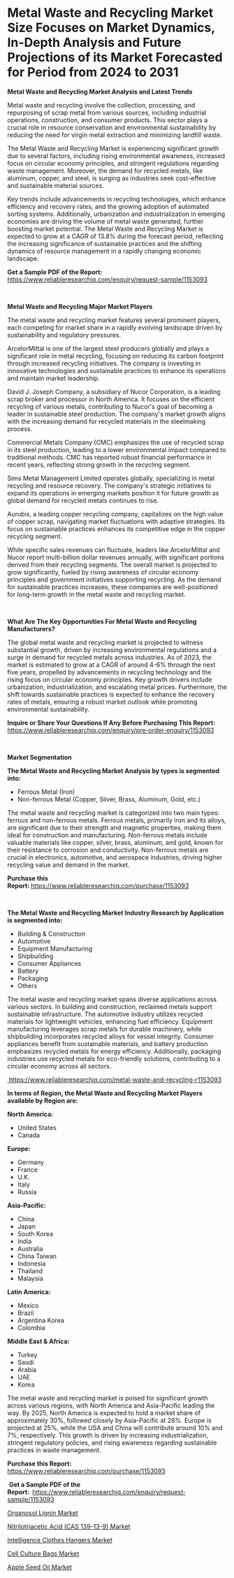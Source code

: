<p><h1>Metal Waste and Recycling Market Size Focuses on Market Dynamics, In-Depth Analysis and Future Projections of its Market Forecasted for Period from 2024 to 2031</h1></p><p><strong>Metal Waste and Recycling Market Analysis and Latest Trends</strong></p>
<p><p>Metal waste and recycling involve the collection, processing, and repurposing of scrap metal from various sources, including industrial operations, construction, and consumer products. This sector plays a crucial role in resource conservation and environmental sustainability by reducing the need for virgin metal extraction and minimizing landfill waste.</p><p>The Metal Waste and Recycling Market is experiencing significant growth due to several factors, including rising environmental awareness, increased focus on circular economy principles, and stringent regulations regarding waste management. Moreover, the demand for recycled metals, like aluminum, copper, and steel, is surging as industries seek cost-effective and sustainable material sources. </p><p>Key trends include advancements in recycling technologies, which enhance efficiency and recovery rates, and the growing adoption of automated sorting systems. Additionally, urbanization and industrialization in emerging economies are driving the volume of metal waste generated, further boosting market potential. The Metal Waste and Recycling Market is expected to grow at a CAGR of 13.8% during the forecast period, reflecting the increasing significance of sustainable practices and the shifting dynamics of resource management in a rapidly changing economic landscape.</p></p>
<p><strong>Get a Sample PDF of the Report:&nbsp;</strong> <a href="https://www.reliableresearchiq.com/enquiry/request-sample/1153093">https://www.reliableresearchiq.com/enquiry/request-sample/1153093</a></p>
<p>&nbsp;</p>
<p><strong>Metal Waste and Recycling Major Market Players</strong></p>
<p><p>The metal waste and recycling market features several prominent players, each competing for market share in a rapidly evolving landscape driven by sustainability and regulatory pressures. </p><p>ArcelorMittal is one of the largest steel producers globally and plays a significant role in metal recycling, focusing on reducing its carbon footprint through increased recycling initiatives. The company is investing in innovative technologies and sustainable practices to enhance its operations and maintain market leadership.</p><p>David J. Joseph Company, a subsidiary of Nucor Corporation, is a leading scrap broker and processor in North America. It focuses on the efficient recycling of various metals, contributing to Nucor's goal of becoming a leader in sustainable steel production. The company's market growth aligns with the increasing demand for recycled materials in the steelmaking process.</p><p>Commercial Metals Company (CMC) emphasizes the use of recycled scrap in its steel production, leading to a lower environmental impact compared to traditional methods. CMC has reported robust financial performance in recent years, reflecting strong growth in the recycling segment.</p><p>Sims Metal Management Limited operates globally, specializing in metal recycling and resource recovery. The company's strategic initiatives to expand its operations in emerging markets position it for future growth as global demand for recycled metals continues to rise.</p><p>Aurubis, a leading copper recycling company, capitalizes on the high value of copper scrap, navigating market fluctuations with adaptive strategies. Its focus on sustainable practices enhances its competitive edge in the copper recycling segment.</p><p>While specific sales revenues can fluctuate, leaders like ArcelorMittal and Nucor report multi-billion dollar revenues annually, with significant portions derived from their recycling segments. The overall market is projected to grow significantly, fueled by rising awareness of circular economy principles and government initiatives supporting recycling. As the demand for sustainable practices increases, these companies are well-positioned for long-term growth in the metal waste and recycling market.</p></p>
<p>&nbsp;</p>
<p><strong>What Are The Key Opportunities For Metal Waste and Recycling Manufacturers?</strong></p>
<p><p>The global metal waste and recycling market is projected to witness substantial growth, driven by increasing environmental regulations and a surge in demand for recycled metals across industries. As of 2023, the market is estimated to grow at a CAGR of around 4-6% through the next five years, propelled by advancements in recycling technology and the rising focus on circular economy principles. Key growth drivers include urbanization, industrialization, and escalating metal prices. Furthermore, the shift towards sustainable practices is expected to enhance the recovery rates of metals, ensuring a robust market outlook while promoting environmental sustainability.</p></p>
<p><strong>Inquire or Share Your Questions If Any Before Purchasing This Report:</strong> <a href="https://www.reliableresearchiq.com/enquiry/pre-order-enquiry/1153093">https://www.reliableresearchiq.com/enquiry/pre-order-enquiry/1153093</a></p>
<p>&nbsp;</p>
<p><strong>Market Segmentation</strong></p>
<p><strong>The Metal Waste and Recycling Market Analysis by types is segmented into:</strong></p>
<p><ul><li>Ferrous Metal (Iron)</li><li>Non-ferrous Metal (Copper, Silver, Brass, Aluminum, Gold, etc.)</li></ul></p>
<p><p>The metal waste and recycling market is categorized into two main types: ferrous and non-ferrous metals. Ferrous metals, primarily iron and its alloys, are significant due to their strength and magnetic properties, making them ideal for construction and manufacturing. Non-ferrous metals include valuable materials like copper, silver, brass, aluminum, and gold, known for their resistance to corrosion and conductivity. Non-ferrous metals are crucial in electronics, automotive, and aerospace industries, driving higher recycling value and demand in the market.</p></p>
<p><strong>Purchase this Report:&nbsp;</strong><a href="https://www.reliableresearchiq.com/purchase/1153093">https://www.reliableresearchiq.com/purchase/1153093</a></p>
<p>&nbsp;</p>
<p><strong>The Metal Waste and Recycling Market Industry Research by Application is segmented into:</strong></p>
<p><ul><li>Building & Construction</li><li>Automotive</li><li>Equipment Manufacturing</li><li>Shipbuilding</li><li>Consumer Appliances</li><li>Battery</li><li>Packaging</li><li>Others</li></ul></p>
<p><p>The metal waste and recycling market spans diverse applications across various sectors. In building and construction, reclaimed metals support sustainable infrastructure. The automotive industry utilizes recycled materials for lightweight vehicles, enhancing fuel efficiency. Equipment manufacturing leverages scrap metals for durable machinery, while shipbuilding incorporates recycled alloys for vessel integrity. Consumer appliances benefit from sustainable materials, and battery production emphasizes recycled metals for energy efficiency. Additionally, packaging industries use recycled metals for eco-friendly solutions, contributing to a circular economy across all sectors.</p></p>
<p><a href="https://www.reliableresearchiq.com/metal-waste-and-recycling-r1153093">&nbsp;https://www.reliableresearchiq.com/metal-waste-and-recycling-r1153093</a></p>
<p><strong>In terms of Region, the Metal Waste and Recycling Market Players available by Region are:</strong></p>
<p>
    <p> <strong> North America: </strong>
        <ul>
            <li>United States</li>
            <li>Canada</li>
        </ul>
        </p> 
    <p> <strong> Europe: </strong>
        <ul>
            <li>Germany</li>
            <li>France</li>
            <li>U.K.</li>
            <li>Italy</li>
            <li>Russia</li>
        </ul>
        </p> 
    <p> <strong> Asia-Pacific: </strong>
        <ul>
            <li>China</li>
            <li>Japan</li>
            <li>South Korea</li>
            <li>India</li>
            <li>Australia</li>
            <li>China Taiwan</li>
            <li>Indonesia</li>
            <li>Thailand</li>
            <li>Malaysia</li>
        </ul>
        </p> 
    <p> <strong> Latin America: </strong>
        <ul>
            <li>Mexico</li>
            <li>Brazil</li>
            <li>Argentina Korea</li>
            <li>Colombia</li>
        </ul>
        </p> 
    <p> <strong> Middle East & Africa: </strong>
        <ul>
            <li>Turkey</li>
            <li>Saudi</li>
            <li>Arabia</li>
            <li>UAE</li>
            <li>Korea</li>
        </ul>
    </p>
    </p>
<p><p>The metal waste and recycling market is poised for significant growth across various regions, with North America and Asia-Pacific leading the way. By 2025, North America is expected to hold a market share of approximately 30%, followed closely by Asia-Pacific at 28%. Europe is projected at 25%, while the USA and China will contribute around 10% and 7%, respectively. This growth is driven by increasing industrialization, stringent regulatory policies, and rising awareness regarding sustainable practices in waste management.</p></p>
<p><strong>Purchase this Report: </strong><a href="https://www.reliableresearchiq.com/purchase/1153093">https://www.reliableresearchiq.com/purchase/1153093</a></p>
<p>&nbsp;<strong>Get a Sample PDF of the Report:&nbsp;&nbsp;</strong><a href="https://www.reliableresearchiq.com/enquiry/request-sample/1153093">https://www.reliableresearchiq.com/enquiry/request-sample/1153093</a></p>
<p><strong></strong></p>
<p><p><a href="https://issuu.com/reportprime-2/docs/organosol-lignin-market-size-2030.p_a6ff2067389da3">Organosol Lignin Market</a></p><p><a href="https://issuu.com/reportprime-2/docs/nitrilotriacetic-acid-cas-139-13-9-_da893839c93686">Nitrilotriacetic Acid (CAS 139-13-9) Market</a></p><p><a href="https://github.com/MelgarBasny/Market-Research-Report-List-1/blob/main/intelligence-clothes-hangers-market.md">Intelligence Clothes Hangers Market</a></p><p><a href="https://www.linkedin.com/pulse/cell-culture-bags-market-trends-regional-insights-forecasted-mhgre?trackingId=dwMv52doRBC4vOTA8Qfoow%3D%3D">Cell Culture Bags Market</a></p><p><a href="https://www.linkedin.com/pulse/apple-seed-oil-market-size-share-trends-analysis-report-end-oxjhe?trackingId=W37TUDF%2BQm%2BjNYgLMfy6mg%3D%3D">Apple Seed Oil Market</a></p></p>